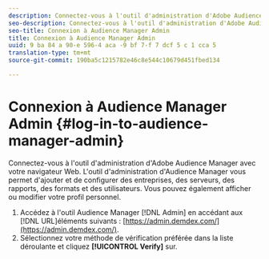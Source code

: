 ```yaml
---
description: Connectez-vous à l'outil d'administration d'Adobe Audience Manager avec votre navigateur Web. L'outil d'administration d'Audience Manager vous permet d'ajouter et de configurer des entreprises, des serveurs, des rapports, des formats et des utilisateurs. Vous pouvez également afficher ou modifier votre profil personnel.
seo-description: Connectez-vous à l'outil d'administration d'Adobe Audience Manager avec votre navigateur Web. L'outil d'administration d'Audience Manager vous permet d'ajouter et de configurer des entreprises, des serveurs, des rapports, des formats et des utilisateurs. Vous pouvez également afficher ou modifier votre profil personnel.
seo-title: Connexion à Audience Manager Admin
title: Connexion à Audience Manager Admin
uuid: 9 ba 84 a 90-e 596-4 aca -9 bf 7-f 7 dcf 5 c 1 cca 5
translation-type: tm+mt
source-git-commit: 190ba5c1215782e46c8e544c10679d451fbed134

---
```



# Connexion à Audience Manager Admin {#log-in-to-audience-manager-admin}

Connectez-vous à l'outil d'administration d'Adobe Audience Manager avec votre navigateur Web. L'outil d'administration d'Audience Manager vous permet d'ajouter et de configurer des entreprises, des serveurs, des rapports, des formats et des utilisateurs. Vous pouvez également afficher ou modifier votre profil personnel.

<!-- t_login.xml -->

1. Accédez à l'outil Audience Manager [!DNL Admin] en accédant aux [!DNL URL]éléments suivants : [https://admin.demdex.com/](https://admin.demdex.com/).
1. Sélectionnez votre méthode de vérification préférée dans la liste déroulante et cliquez **[!UICONTROL Verify]** sur.
